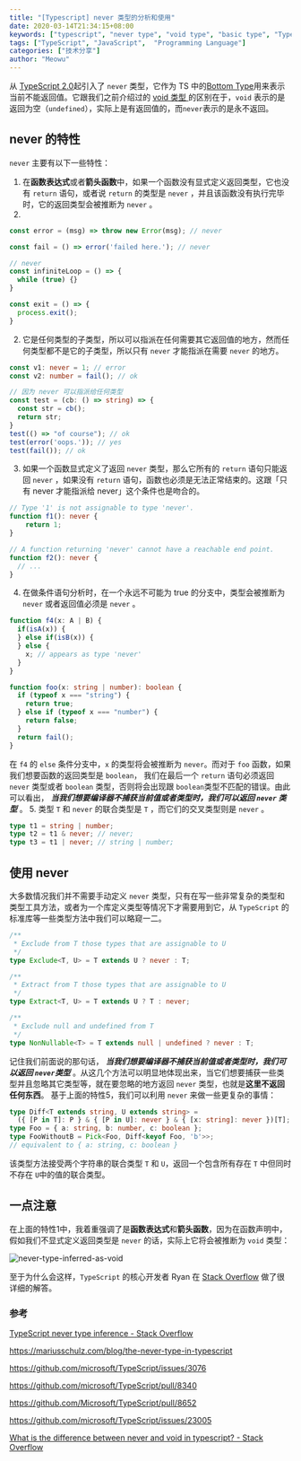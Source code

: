 ```yaml
---
title: "[Typescript] never 类型的分析和使用"
date: 2020-03-14T21:34:15+08:00
keywords: ["typescript", "never type", "void type", "basic type", "TypeScript 的 never 类型", "typescript for beginners", "learn typescript", "static type check", "dive into typescript"]
tags: ["TypeScript", "JavaScript",  "Programming Language"]
categories: ["技术分享"]
author: "Meowu"
---
```


从 [TypeScript 2.0](https://github.com/Microsoft/TypeScript/pull/8652)起引入了 `never` 类型，它作为 TS 中的[Bottom Type](https://en.wikipedia.org/wiki/Bottom_type)用来表示当前不能返回值。它跟我们之前介绍过的 [void 类型 ](https://fullstackbb.com/typescript/void-type-in-typescript/) 的区别在于，`void` 表示的是返回为空（`undefined`），实际上是有返回值的，而`never`表示的是永不返回。

## never 的特性

`never` 主要有以下一些特性：

1. 在**函数表达式**或者**箭头函数**中，如果一个函数没有显式定义返回类型，它也没有 `return` 语句，或者说 `return` 的类型是 `never` ，并且该函数没有执行完毕时，它的返回类型会被推断为 `never` 。
2. 
```typescript
const error = (msg) => throw new Error(msg); // never

const fail = () => error('failed here.'); // never

// never
const infiniteLoop = () => {
  while (true) {}
}

const exit = () => {
  process.exit();
}
```
2. 它是任何类型的子类型，所以可以指派在任何需要其它返回值的地方，然而任何类型都不是它的子类型，所以只有 `never` 才能指派在需要 `never` 的地方。
```typescript
const v1: never = 1; // error
const v2: number = fail(); // ok

// 因为 never 可以指派给任何类型
const test = (cb: () => string) => {
  const str = cb();
  return str;
}
test(() => "of course"); // ok
test(error('oops.')); // yes
test(fail()); // ok
```
3. 如果一个函数显式定义了返回 `never` 类型，那么它所有的 `return` 语句只能返回 `never` ，如果没有 `return` 语句，函数也必须是无法正常结束的。这跟「只有 never 才能指派给 never」这个条件也是吻合的。
```typescript
// Type '1' is not assignable to type 'never'.
function f1(): never {
    return 1;
}

// A function returning 'never' cannot have a reachable end point.
function f2(): never {
  // ...
}

```
4. 在做条件语句分析时，在一个永远不可能为 true 的分支中，类型会被推断为 `never` 或者返回值必须是 `never` 。
```typescript
function f4(x: A | B) {
  if(isA(x)) {
  } else if(isB(x)) {
  } else {
    x; // appears as type 'never'
  }
}

function foo(x: string | number): boolean {
  if (typeof x === "string") {
    return true;
  } else if (typeof x === "number") {
    return false;
  }
  return fail();
}
```
在 `f4` 的 `else` 条件分支中，`x` 的类型将会被推断为 `never`。而对于 `foo` 函数，如果我们想要函数的返回类型是 `boolean`， 我们在最后一个 `return` 语句必须返回 `never` 类型或者 `boolean` 类型，否则将会出现跟 `boolean`类型不匹配的错误。由此可以看出， _**当我们想要编译器不捕获当前值或者类型时，我们可以返回 `never` 类型**_ 。
5. 类型 `T` 和 `never` 的联合类型是 `T` ，而它们的交叉类型则是 `never` 。
```typescript
type t1 = string | number;
type t2 = t1 & never; // never;
type t3 = t1 | never; // string | number;
```

## 使用 never
大多数情况我们并不需要手动定义 `never` 类型，只有在写一些非常复杂的类型和类型工具方法，或者为一个库定义类型等情况下才需要用到它，从 `TypeScript` 的标准库等一些类型方法中我们可以略窥一二。
```typescript
/**
 * Exclude from T those types that are assignable to U
 */
type Exclude<T, U> = T extends U ? never : T;

/**
 * Extract from T those types that are assignable to U
 */
type Extract<T, U> = T extends U ? T : never;

/**
 * Exclude null and undefined from T
 */
type NonNullable<T> = T extends null | undefined ? never : T;
```
记住我们前面说的那句话， _**当我们想要编译器不捕获当前值或者类型时，我们可以返回 `never`类型**_ 。从这几个方法可以明显地体现出来，当它们想要捕获一些类型并且忽略其它类型等，就在要忽略的地方返回 `never` 类型，也就是**这里不返回任何东西**。
基于上面的特性5，我们可以利用 `never` 来做一些更复杂的事情：
```typescript
type Diff<T extends string, U extends string> =
  ({ [P in T]: P } & { [P in U]: never } & { [x: string]: never })[T];
type Foo = { a: string, b: number, c: boolean };
type FooWithoutB = Pick<Foo, Diff<keyof Foo, 'b'>>;
// equivalent to { a: string, c: boolean }
```
该类型方法接受两个字符串的联合类型 `T` 和 `U`，返回一个包含所有存在 `T` 中但同时不存在 `U`中的值的联合类型。

## 一点注意
在上面的特性1中，我着重强调了是**函数表达式**和**箭头函数**，因为在函数声明中，假如我们不显式定义返回类型是 `never` 的话，实际上它将会被推断为 `void` 类型：

![never-type-inferred-as-void](/images/never-inferred-as-void.png)

至于为什么会这样，`TypeScript` 的核心开发者 Ryan 在 [Stack Overflow](https://stackoverflow.com/questions/40251524/typescript-never-type-inference) 做了很详细的解答。

### 参考
 [TypeScript never type inference - Stack Overflow](https://stackoverflow.com/questions/40251524/typescript-never-type-inference)

https://mariusschulz.com/blog/the-never-type-in-typescript

https://github.com/microsoft/TypeScript/issues/3076

https://github.com/microsoft/TypeScript/pull/8340

https://github.com/Microsoft/TypeScript/pull/8652

https://github.com/microsoft/TypeScript/issues/23005

[What is the difference between never and void in typescript? - Stack Overflow](https://stackoverflow.com/questions/37910669/what-is-the-difference-between-never-and-void-in-typescript)
